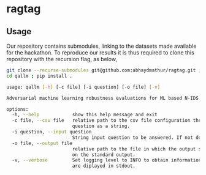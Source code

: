 # ragtag

## Usage

Our repository contains submodules, linking to the datasets made available for the hackathon. To reproduce our results
it is thus required to clone this repository with the recursion flag, as below,

```bash
git clone --recurse-submodules git@github.com:abhaydmathur/ragtag.git ; cd ragtag
cd qallm ; pip install .
```

```bash
usage: qallm [-h] [-c file] [-i question] [-o file] [-v]

Adversarial machine learning robustness evaluations for ML based N-IDS.

options:
  -h, --help            show this help message and exit
  -c file, --csv file   relative path to the csv file configuration the questions to be answered. If not defined, it is required to define an input
                        question as a string.
  -i question, --input question
                        String input question to be answered. If not defined, it is required to define an input csv file.
  -o file, --output file
                        relative path to the file in which the output shall be written to. If not defined, the prediction results will be displayed
                        on the standard output.
  -v, --verbose         Set logging level to INFO to obtain information about the internal program execution. Without the verbose flag, only Errors
                        are diplayed in stdout.
```
